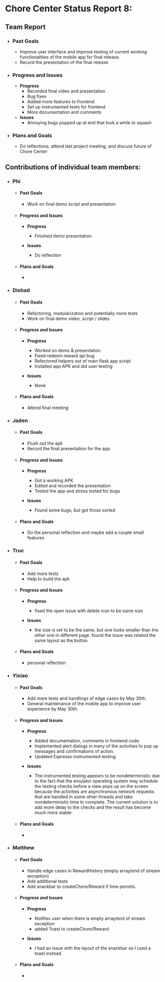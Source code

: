 # Chore Center Status Report 8:

## Team Report
- ### Past Goals
    - Improve user interface and improve testing of current working functionalities of the mobile app for final release.
    - Record the presentation of the final release

- ### Progress and Issues
    - **Progress**
        - Recorded final video and presentation
        - Bug fixes 
        - Added more features to frontend
        - Set up instrumented tests for frontend
        - More documentation and comments
    - **Issues**
        - Annoying bugs popped up at end that took a while to squash
- ### Plans and Goals
    - Do reflections, attend last project meeting, and discuss future of Chore Center


## Contributions of individual team members:

- ### Phi
    - #### Past Goals
        - Work on final demo script and presentation

    - #### Progress and Issues
        - **Progress**
            - Finished demo presentation

        - **Issues**
            - Do reflection
    
    - #### Plans and Goals
        - 

- ### Dishad
    - #### Past Goals
        - Refactoring, modularization and potentially more tests 
        - Work on final demo video, script / slides

    - #### Progress and Issues
        - **Progress**
            - Worked on demo & presentation
            - Fixed redeem reward api bug
            - Refactored helpers out of main flask app script
            - Installed app APK and did user testing

        - **Issues**
            - None
    
    - #### Plans and Goals
        - Attend final meeting

- ### Jaden
    - #### Past Goals
        - Flush out the apk 
        - Record the final presentation for the app

    - #### Progress and Issues
        - **Progress**
            - Got a working APK
            - Edited and recorded the presentation
            - Tested the app and stress tested for bugs

        - **Issues**
            - Found some bugs, but got those sorted

    - #### Plans and Goals
        - Do the personal reflection and maybe add a couple small features
        
        
- ### Truc
    - #### Past Goals
        - Add more tests
        - Help to build the apk

    - #### Progress and Issues
        - **Progress**
            - fixed the open issue with delete icon to be same size

        - **Issues**
            - the size is set to be the same, but one looks smaller than the other one in different page. found the issue was related the same layout as the button. 
    
    - #### Plans and Goals
        - personal reflection


- ### Yixiao
    - #### Past Goals
        - Add more tests and handlings of edge cases by May 30th.
        - General maintenance of the mobile app to improve user experience by May 30th.

    - #### Progress and Issues
        - **Progress**
            - Added documentation, comments in frontend code.
            - Implemented alert dialogs in many of the activities to pop up messages and confirmations of action.
            - Updated Espresso instrumented testing.

        - **Issues**
            - The instrumented testing appears to be nondeterministic due to the fact that the emulator operating system may schedule the testing checks before a view pops up on the screen because the activities are asynchronous network requests that are handled in some other threads and take nondeterministic time to complete. The current solution is to add more delay to the checks and the result has become much more stable.
    
    - #### Plans and Goals
        - 

- ### Matthew
    - #### Past Goals
        - Handle edge cases in RewardHistory (empty array/end of stream exception)
        - Add additional tests
        - Add snackbar to createChore/Reward if time permits.

    - #### Progress and Issues
        - **Progress**
            - Notifies user when there is empty array/end of stream exception
            - added Toast to createChore/Reward

        - **Issues**
            - I had an issue with the layout of the snackbar so I used a toast instead.

    - #### Plans and Goals
        - 

